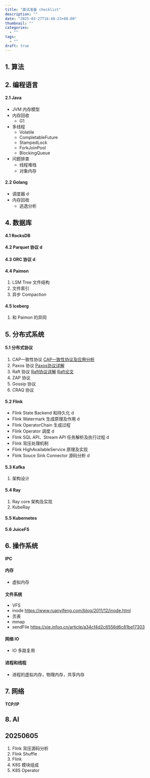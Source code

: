 ```yaml
---
title: "面试准备 checklist"
description: ""
date: "2025-03-27T16:48:23+08:00"
thumbnail: ""
categories:
  - ""
tags:
  - ""
draft: true
---
```

## 1. 算法
## 2. 编程语言
#### 2.1 Java
- JVM 内存模型
- 内存回收
    - G1
- 多线程
    - Volatile
    - CompletableFuture
    - StampedLock
    - ForkJoinPool
    - BlockingQueue
- 问题排查
    - 线程堆栈
    - 对象内存
#### 2.2 Golang
- 调度器 d
- 内存回收 
    - 逃逸分析
## 4. 数据库
#### 4.1 RocksDB
#### 4.2 Parquet 协议 d
#### 4.3 ORC 协议 d
#### 4.4 Paimon
1. LSM Tree 文件结构
2. 文件索引
3. 异步 Compaction
#### 4.5 Iceberg
1. 和 Paimon 的异同
## 5. 分布式系统
#### 5.1 分布式协议
1. CAP一致性协议
[CAP一致性协议及应用分析](https://tech.youzan.com/cap-coherence-protocol-and-application-analysis/)
2. Paxos 协议
[Paxos协议详解](https://chinalhr.github.io/post/distributed-systems-consensus-algorithm-paxos/)
3. Raft 协议
[Raft协议详解](https://zhuanlan.zhihu.com/p/32052223)
[Raft论文](https://docs.qq.com/doc/DY0VxSkVGWHFYSlZJ?_t=1609557593539)
4. ZAP 协议
5. Gossip 协议
6. CRAQ 协议
#### 5.2 Flink
- Flink State Backend 和持久化 d
- Flink Watermark 生成原理及作用 d
- Flink OperatorChain 生成过程
- Flink Operator 调度 d
- Flink SQL API、Stream API 任务解析及执行过程 d
- Flink 背压处理机制
- Flink HighAvailableService 原理及实现
- Flink Souce Sink Connector 源码分析 d
#### 5.3 Kafka
1. 架构设计
#### 5.4 Ray
1. Ray core 架构及实现
2. KubeRay
#### 5.5 Kubernetes
#### 5.6 JuiceFS
## 6. 操作系统
#### IPC
#### 内存
- 虚拟内存
#### 文件系统
- VFS
- inode
https://www.ruanyifeng.com/blog/2011/12/inode.html
- 页表
- mmap
- sendFile
https://xie.infoq.cn/article/a34cf4d2c6556d6c81be17303
#### 网络 IO
- IO 多路复用
#### 进程和线程
- 进程的虚拟内存，物理内存，共享内存
## 7. 网络
#### TCP/IP
#### 
## 8. AI

## 20250605
1. Flink 背压源码分析
2. Flink Shuffle
3. Flink
4. K8S 模块组成
5. K8S Operator